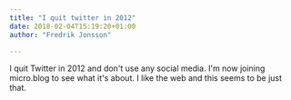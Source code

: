 ```yaml
---
title: "I quit twitter in 2012"
date: 2018-02-04T15:19:20+01:00
author: "Fredrik Jonsson"

---
```


I quit Twitter in 2012 and don't use any social media. I'm now joining micro.blog to see what it's about. I like the web and this seems to be just that.